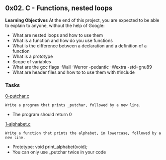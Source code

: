 ## 0x02. C - Functions, nested loops

**Learning Objectives**
	At the end of this project, you are expected to be able to explain to anyone, without the help of Google:
* What are nested loops and how to use them
* What is a function and how do you use functions
* What is the difference between a declaration and a definition of a function
* What is a prototype
* Scope of variables
* What are the gcc flags -Wall -Werror -pedantic -Wextra -std=gnu89
* What are header files and how to to use them with #include

### Tasks
[0-putchar.c](./0-putchar.c)
```
Write a program that prints _putchar, followed by a new line.

```
* The program should return 0

[1-alphabet.c](./1-alphabet.c)
```
Write a function that prints the alphabet, in lowercase, followed by a new line.
```
* Prototype: void print_alphabet(void);
* You can only use _putchar twice in your code


